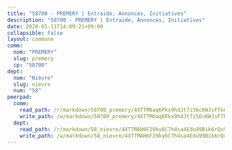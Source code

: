 ```yaml
---
title: "58700 - PREMERY | Entraide, Annonces, Initiatives"
description: "58700 - PREMERY | Entraide, Annonces, Initiatives"
date: 2020-01-11T14:09:21+09:00
collapsible: false
layout: commune
comm:
  nom: "PREMERY"
  slug: premery
  cp: "58700"
dept:
  nom: "Nièvre"
  slug: nievre
  num: "58"
peerpad:
  comm:
    read_path: /r/markdown/58700_premery/4XTTM6aq6Pkx9hdJt7i56cKWJsFTkCQHoiTCTwGGyshk66G67
    write_path: /w/markdown/58700_premery/4XTTM6aq6Pkx9hdJt7i56cKWJsFTkCQHoiTCTwGGyshk66G67-K3TgUv1qmkyLsxb9PsY4tT5hrA4r3bBiLFqNxjqYCCbDxMsuPYqAci5YhamVWpkiA6yUsM59N1gBGmYeaYMoH65ot7n9pYPwsiT86gAzMbwFfeRDGNfHCt7YWmWUU9oaSFYss1Du
  dept:
    read_path: /r/markdown/58_nievre/4XTTMAH6F29ky6C7h4sa4Edu99Bik6rQu9XbiuBD1DvLw22pb
    write_path: /w/markdown/58_nievre/4XTTMAH6F29ky6C7h4sa4Edu99Bik6rQu9XbiuBD1DvLw22pb-K3TgUtHs3LnA4VP5N1eQxK9UkiWFz8M5ZP7N97wnUEM9Wfw65apM3LnvEX8HhP2Sd27LDh5t4GgmkbGDUaCqpnkD9BJGbaMbkS8idf1DYkYaRo6rACHXiR4PjahH89PiAFqFL3Lf
---
```


